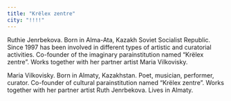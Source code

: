 ```yaml
---
title: "Krёlex zentre"
city: "!!!!"
---
```


Ruthie Jenrbekova. Born in Alma-Ata, Kazakh Soviet Socialist Republic. Since 1997 has been involved in different types of artistic and curatorial activities. Co-founder of the imaginary parainstitution named “Krёlex zentre”. Works together with her partner artist Maria Vilkovisky.

Maria Vilkovisky. Born in Almaty, Kazakhstan. Poet, musician, performer, curator. Co-founder of cultural parainstitution named “Krёlex zentre”. Works together with her partner artist Ruth  Jenrbekova. Lives in Almaty.
